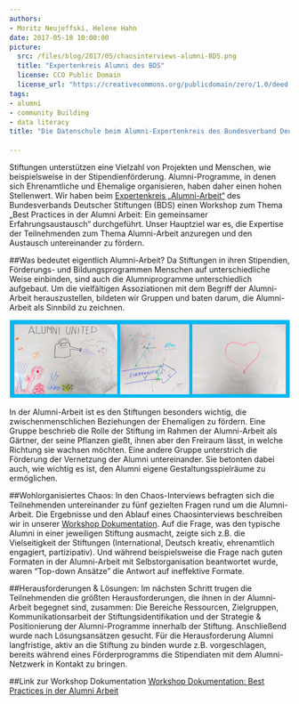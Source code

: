 ```yaml
---
authors: 
- Moritz Neujeffski, Helene Hahn
date: 2017-05-10 10:00:00
picture:
  src: /files/blog/2017/05/chaosinterviews-alumni-BDS.png
  title: "Expertenkreis Alumni des BDS"
  license: CCO Public Domain
  license_url: "https://creativecommons.org/publicdomain/zero/1.0/deed.de"
tags:
- alumni
- community Building 
- data literacy
title: "Die Datenschule beim Alumni-Expertenkreis des Bundesverband Deutscher Stiftungen"

---
```


Stiftungen unterstützen eine Vielzahl von Projekten und Menschen, wie beispielsweise in der Stipendienförderung. Alumni-Programme, in denen sich Ehrenamtliche und Ehemalige organisieren, haben daher einen hohen Stellenwert. Wir haben beim [Expertenkreis „Alumni-Arbeit“](https://www.stiftungen.org/verband/was-wir-tun/vernetzungsangebote/arbeitskreise-foren-und-expertenkreise/expertenkreis-alumniarbeit.html) des Bundesverbands Deutscher Stiftungen (BDS) einen Workshop zum Thema „Best Practices in der Alumni Arbeit: Ein gemeinsamer Erfahrungsaustausch“ durchgeführt. Unser Hauptziel war es, die Expertise der Teilnehmenden zum Thema Alumni-Arbeit anzuregen und den Austausch untereinander zu fördern. 

##Was bedeutet eigentlich Alumni-Arbeit?
Da Stiftungen in ihren Stipendien, Förderungs- und Bildungsprogrammen Menschen auf unterschiedliche Weise einbinden, sind auch die Alumniprogramme unterschiedlich aufgebaut. Um die vielfältigen Assoziationen mit dem Begriff der Alumni-Arbeit herauszustellen, bildeten wir Gruppen und baten darum, die Alumni-Arbeit als Sinnbild zu zeichnen.

!["Alumni-Arbeit" in Bildern](/files/blog/2017/05/alumni_bildersammlung-BDS.png)

In der Alumni-Arbeit ist es den Stiftungen besonders wichtig, die zwischenmenschlichen Beziehungen der Ehemaligen zu fördern. Eine Gruppe beschrieb die Rolle der Stiftung im Rahmen der Alumni-Arbeit als Gärtner, der seine Pflanzen gießt, ihnen aber den Freiraum lässt, in welche Richtung sie wachsen möchten. Eine andere Gruppe unterstrich die Förderung der Vernetzung der Alumni untereinander. Sie betonten dabei auch, wie wichtig es ist, den Alumni eigene Gestaltungsspielräume zu ermöglichen.

##Wohlorganisiertes Chaos:
In den Chaos-Interviews befragten sich die Teilnehmenden untereinander zu fünf gezielten Fragen rund um die Alumni-Arbeit. Die Ergebnisse und den Ablauf eines Chaosinterviews beschreiben wir in unserer [Workshop Dokumentation](/files/downloads/workshops/Dokumentation-Alumni-Expertenkreis-BDS.pdf). Auf die Frage, was den typische Alumni in einer jeweiligen Stiftung ausmacht, zeigte sich z.B. die Vielseitigkeit der Stiftungen (International, Deutsch kreativ, ehrenamtlich engagiert, partizipativ). Und während beispielsweise die Frage nach guten Formaten in der Alumni-Arbeit mit Selbstorganisation beantwortet wurde, waren “Top-down Ansätze” die Antwort auf ineffektive Formate. 

##Herausforderungen & Lösungen: 
Im nächsten Schritt trugen die Teilnehmenden die größten Herausforderungen, die ihnen in der Alumni-Arbeit begegnet sind, zusammen: Die Bereiche Ressourcen, Zielgruppen, Kommunikationsarbeit der Stiftungsidentifikation und der Strategie & Positionierung der Alumni-Programme innerhalb der Stiftung. Anschließend wurde nach Lösungsansätzen gesucht. Für die Herausforderung Alumni langfristige, aktiv an die Stiftung zu binden wurde z.B. vorgeschlagen, bereits während eines Förderprogramms die Stipendiaten mit dem Alumni-Netzwerk in Kontakt zu bringen. 


##Link zur Workshop Dokumentation
[Workshop Dokumentation: Best Practices in der Alumni Arbeit](/files/downloads/workshops/Dokumentation-Alumni-Expertenkreis-BDS.pdf)